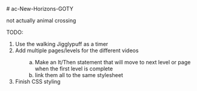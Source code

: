 <h># ac-New-Horizons-GOTY</h>
<p>not actually animal crossing</p>


<p>TODO: </p>
 <ol>
  <li>Use the walking Jigglypuff as a timer</li>
  <li>Add multiple pages/levels for the different videos</li>
 
 <ol style="list-style-type: lower-alpha; padding-bottom: 0;">
  <li style="margin-left:2em">Make an  It/Then statement that will move to next level or page when the first level is complete</li>
  <li style="margin-left:2em; padding-bottom: 0;">link them all to the same stylesheet</li>
 </ol>
  
  <li>Finish CSS styling</li>
</ol> 

